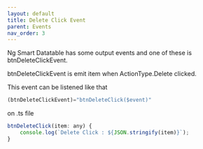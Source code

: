 ```yaml
---
layout: default
title: Delete Click Event
parent: Events
nav_order: 3
---
```


Ng Smart Datatable has some output events and one of these is btnDeleteClickEvent.

btnDeleteClickEvent is emit item when ActionType.Delete clicked.

This event can be listened like that

```javascript
(btnDeleteClickEvent)="btnDeleteClick($event)"
```

on .ts file


```javascript
btnDeleteClick(item: any) {
    console.log(`Delete Click : ${JSON.stringify(item)}`);
}
```

